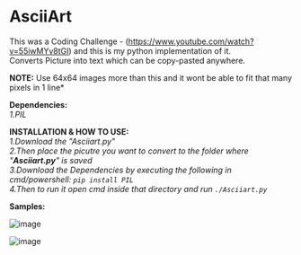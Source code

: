 # AsciiArt
This was a Coding Challenge - (https://www.youtube.com/watch?v=55iwMYv8tGI) and this is my python implementation of it.   
Converts Picture into text which can be copy-pasted anywhere.     

**NOTE:**  Use 64x64 images more than this and it wont be able to fit that many pixels in 1 line*     

**Dependencies:**                                           
  *1.PIL*                             

**INSTALLATION & HOW TO USE:**                     
  *1.Download the "Asciiart.py"                     
  2.Then place the picutre you want to convert to the folder where "**Asciiart.py**" is saved                     
  3.Download the Dependencies by executing the following in cmd/powershell: ``pip install PIL``                      
  4.Then to run it open cmd inside that directory and run ``./Asciiart.py``*                     
 

**Samples:**    

![image](https://user-images.githubusercontent.com/98334833/211965844-6f673017-dd7e-4167-9e26-d4a2c78753af.png)   
 
![image](https://user-images.githubusercontent.com/98334833/211965991-1bcb8acd-395a-4aab-8100-765b9aec72c9.png)
